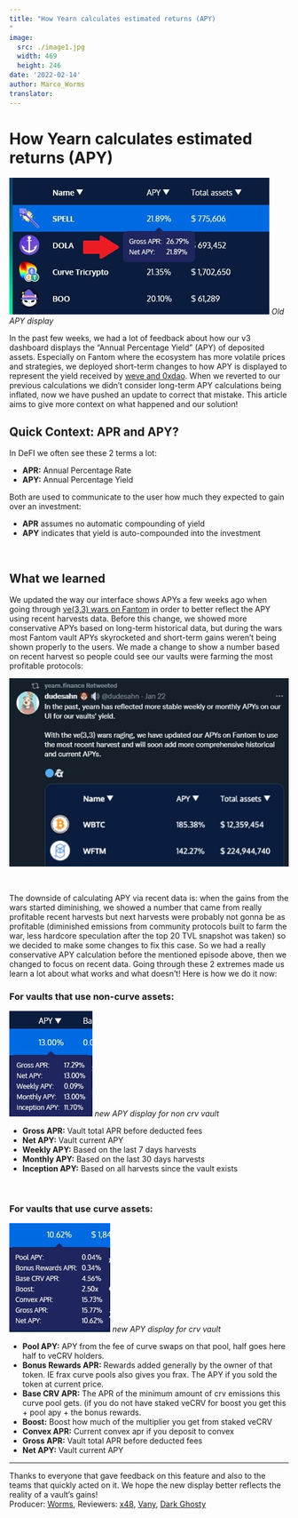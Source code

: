 ```yaml
---
title: "How Yearn calculates estimated returns (APY)
"
image:
  src: ./image1.jpg
  width: 469
  height: 246
date: '2022-02-14'
author: Marco_Worms
translator: 
---
```

# How Yearn calculates estimated returns (APY)

![](./image1.jpg?w=469&h=246)
*Old APY display*
</br>


In the past few weeks, we had a lot of feedback about how our v3 dashboard displays the “Annual Percentage Yield” (APY) of deposited assets. Especially on Fantom where the ecosystem has more volatile prices and strategies, we deployed short-term changes to how APY is displayed to represent the yield received by [weve and 0xdao](https://twitter.com/iearnfinance/status/1484570907041357828). When we reverted to our previous calculations we didn’t consider long-term APY calculations being inflated, now we have pushed an update to correct that mistake. This article aims to give more context on what happened and our solution!
</br>

## Quick Context: APR and APY?
In DeFI we often see these 2 terms a lot:
* **APR:** Annual Percentage Rate
* **APY:** Annual Percentage Yield

Both are used to communicate to the user how much they expected to gain over an investment:

* **APR** assumes no automatic compounding of yield
* **APY** indicates that yield is auto-compounded into the investment
</br>

## What we learned
We updated the way our interface shows APYs a few weeks ago when going through [ve(3,3) wars on Fantom](https://twitter.com/iearnfinance/status/1484570907041357828) in order to better reflect the APY using recent harvests data. Before this change, we showed more conservative APYs based on long-term historical data, but during the wars most Fantom vault APYs skyrocketed and short-term gains weren’t being shown properly to the users. We made a change to show a number based on recent harvest so people could see our vaults were farming the most profitable protocols:

![](./image2.jpg?w=591&h=397)

</br>


The downside of calculating APY via recent data is: when the gains from the wars started diminishing, we showed a number that came from really profitable recent harvests but next harvests were probably not gonna be as profitable (diminished emissions from community protocols built to farm the war, less hardcore speculation after the top 20 TVL snapshot was taken) so we decided to make some changes to fix this case.
So we had a really conservative APY calculation before the mentioned episode above, then we changed to focus on recent data. Going through these 2 extremes made us learn a lot about what works and what doesn’t! Here is how we do it now:
</br>
### For vaults that use non-curve assets:

![](./image3.jpg?w=150&h=190)
*new APY display for non crv vault*
</br>


* **Gross APR:** Vault total APR before deducted fees
* **Net APY:** Vault current APY
* **Weekly APY:** Based on the last 7 days harvests
* **Monthly APY:** Based on the last 30 days harvests
* **Inception APY:** Based on all harvests since the vault exists

</br>

### For vaults that use curve assets:


![](./image4.jpg?w=182&h=196)
*new APY display for crv vault*
</br>

* **Pool APY:** APY from the fee of curve swaps on that pool, half goes here half to veCRV holders.
* **Bonus Rewards APR:** Rewards added generally by the owner of that token. IE frax curve pools also gives you frax. The APY if you sold the token at current price.
* **Base CRV APR:** The APR of the minimum amount of crv emissions this curve pool gets. (if you do not have staked veCRV for boost you get this + pool apy + the bonus rewards.
* **Boost:** Boost how much of the multiplier you get from staked veCRV
* **Convex APR:** Current convex apr if you deposit to convex
* **Gross APR:** Vault total APR before deducted fees
* **Net APY:** Vault current APY



---


Thanks to everyone that gave feedback on this feature and also to the teams that quickly acted on it. We hope the new display better reflects the reality of a vault’s gains!
</br>
Producer: [Worms](https://twitter.com/MarcoWorms), Reviewers: [x48](https://twitter.com/x48_crypto), [Vany](https://twitter.com/vannny365), [Dark Ghosty](https://github.com/DarkGhost7)

